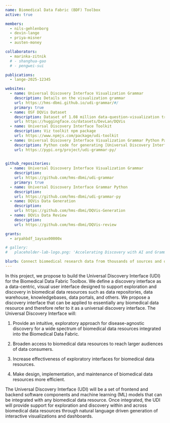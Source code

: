 ```yaml
---
name: Biomedical Data Fabric (BDF) Toolbox
active: true

members:
  - nils-gehlenborg
  - devin-lange
  - priya-misner
  - austen-money

collaborators:
  - marinka-zitnik
  # - shanghua-gao
  # - pengwei-sui

publications:
  - lange-2025-12345

websites:
  - name: Universal Discovery Interface Visualization Grammar
    description: Details on the visualization grammar
    url: https://hms-dbmi.github.io/udi-grammar/#/
    primary: true
  - name: OSF DQVis Dataset
    description: Dataset of 1.08 million data-question-visualization triplets and 11.4 thousand two-step question samples
    url: https://huggingface.co/datasets/DevLan/DQVis
  - name: Universal Discovery Interface Toolkit
    description: Viz toolkit npm package
    url: https://www.npmjs.com/package/udi-toolkit 
  - name: Universal Discovery Interface Visualization Grammar Python Package
    description: Python code for generating [Universal Discovery Interface](https://github.com/hms-dbmi/udi-grammar) (UDI) specifications.
    url: https://pypi.org/project/udi-grammar-py/
  

github_repositories:
  - name: Universal Discovery Interface Visualization Grammar
    description:
    url: https://github.com/hms-dbmi/udi-grammar
    primary: true
  - name: Universal Discovery Interface Grammar Python
    description:
    url: https://github.com/hms-dbmi/udi-grammar-py
  - name: DQVis Data Generation
    description:
    url: https://github.com/hms-dbmi/DQVis-Generation
  - name: DQVis Data Review
    description:
    url: https://github.com/hms-dbmi/DQVis-review

grants:
  - arpahbdf_1aysax00000x

# gallery:
#   placeholder-lab-logo.png: 'Accelerating Discovery with AI and Grammar-based Visual Exploration Interfaces for Biomedical Data Repositories'

blurb: Connect biomedical research data from thousands of sources and overcome barriers caused by incompatible data dialects.
---
```


In this project, we propose to build the Universal Discovery Interface (UDI) for the Biomedical Data Fabric Toolbox. We define a discovery interface as a data-centric, visual user interface designed to support exploration and discovery in biomedical data resources such as data repositories, data warehouse, knowledgebases, data portals, and others. We propose a discovery interface that can be applied to essentially any biomedical data resource and therefore refer to it as a universal discovery interface. The Universal Discovery Interface will:

  1) Provide an intuitive, exploratory approach for disease-agnostic discovery for a wide spectrum of biomedical data resources integrated into the Biomedical Data Fabric.

  2) Broaden access to biomedical data resources to reach larger audiences of data consumers.

  3) Increase effectiveness of exploratory interfaces for biomedical data resources.

  4) Make design, implementation, and maintenance of biomedical data resources more efficient.

The Universal Discovery Interface (UDI) will be a set of frontend and backend software components and machine learning (ML) models that can be integrated with any biomedical data resource. Once integrated, the UDI will provide support for exploration and discovery within and across biomedical data resources through natural language driven generation of interactive visualizations and dashboards.
